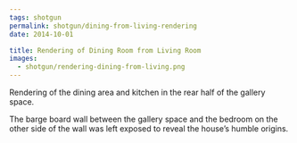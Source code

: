 ```yaml
---
tags: shotgun
permalink: shotgun/dining-from-living-rendering
date: 2014-10-01

title: Rendering of Dining Room from Living Room
images:
  - shotgun/rendering-dining-from-living.png
---
```

Rendering of the dining area and kitchen in the rear half of the gallery space.

The barge board wall between the gallery space and the bedroom on the other side of the wall was left exposed to reveal the house’s humble origins.